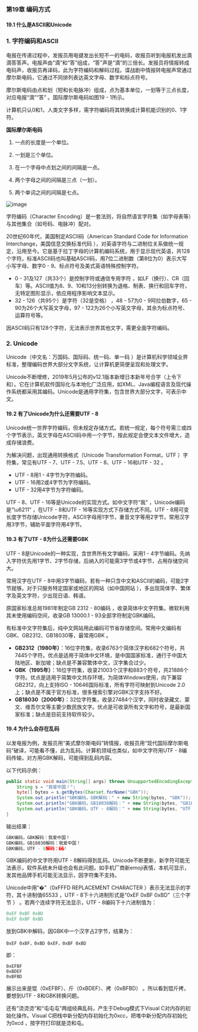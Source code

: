 ### 第19章 编码方式
#### 19.1 什么是ASCII和Unicode
### 1. 字符编码和ASCII
电报在传递过程中，发报员用电键发出长短不一的电码，收报员听到电报机发出滴滴答答声。电报声由“滴”和“答”组成，“答”声是“滴”的三倍长。发报员将情报转成电码声，收报员再译码，此为字符编码和解码过程。谍战剧中情报转电报声常通过摩尔斯电码，它通过不同排列表达英文字母、数字和标点符号。

摩尔斯电码由点和划（短和长电脉冲）组成，点为基本单位，一划等于三点长度，对应电报“滴”“答” 。国际摩尔斯电码如图19 - 1所示。

计算机只认0和1，人类文字多样，需字符编码将其转换成计算机能识别的0、1字符。

**国际摩尔斯电码**

1. 一点的长度是一个单位。

2. 一划是三个单位。

3. 在一个字母中点划之间的间隔是一点。

4. 两个字母之间的间隔是三点（一划）。

5. 两个单词之间的间隔是七点。

![image](https://github.com/user-attachments/assets/eb15b750-f74f-4f5e-822d-a88b483ff394)


字符编码（Character Encoding）是一套法则，将自然语言字符集（如字母表等）与其他集合（如号码、电脉冲）配对。

20世纪60年代，美国制定ASCII码（American Standard Code for Information Interchange，美国信息交换标准代码 ），对英语字符与二进制位关系做统一规定，沿用至今。它是基于拉丁字母的计算机编码系统，用于显示现代英语，共128个字符。标准ASCII码也叫基础ASCII码，用7位二进制数（第8位为0）表示大写小写字母、数字0 - 9、标点符号及美式英语特殊控制字符。
 - 0 - 31及127（共33个）是控制字符或通信专用字符 ，如LF（换行）、CR（回车）等。ASCII值为8、9、10和13分别转换为退格、制表、换行和回车字符，无特定图形显示，依应用程序影响文本显示。
 - 32 - 126（共95个）是字符（32是空格） ，48 - 57为0 - 9阿拉伯数字，65 - 90为26个大写英文字母，97 - 122为26个小写英文字母，其余为标点符号、运算符号等。

因ASCII码只有128个字符，无法表示世界其他文字，需更全面字符编码。

### 2. Unicode
Unicode（中文名：万国码、国际码、统一码、单一码 ）是计算机科学领域业界标准，整理编码世界大部分文字系统，让计算机更简便呈现和处理文字。

Unicode不断增修，2019年5月公布的v12.1版本新增日本新年号合字（上令下和）。它在计算机软件国际化与本地化广泛应用，如XML、Java编程语言及现代操作系统都采用其编码。Unicode是通用字符集，包含世界大部分文字，可表示中文。

#### 19.2 有了Unicode为什么还需要UTF - 8
Unicode统一世界字符编码，但未规定存储方式。若统一规定，每个符号需三或四个字节表示，英文字母在ASCII码中用一个字节，按此规定会使文本文件增大，造成存储浪费。

为解决问题，出现通用转换格式（Unicode Transformation Format，UTF ）字符集，常见有UTF - 7、UTF - 7.5、UTF - 8、UTF - 16和UTF - 32 。
 - UTF - 8用1 - 4字节为字符编码。
 - UTF - 16用2或4字节为字符编码。 
 - UTF - 32用4字节为字符编码。

UTF - 8、UTF - 16等是Unicode的实现方式。如中文字符“我” ，Unicode编码是“\u6211” ，在UTF - 8和UTF - 16等实现方式下存储方式不同。UTF - 8用可变长度字节存储Unicode字符，ASCII字母用1字节，重音文字等用2字节，常用汉字用3字节，辅助平面字符用4字节。

#### 19.3 有了UTF - 8为什么还需要GBK
UTF - 8是Unicode的一种实现，含世界所有文字编码，采用1 - 4字节编码。先纳入字符优先用1字节、2字节存储，后纳入的可能需3字节或4字节，占用存储空间大。

常用汉字在UTF - 8中用3字节编码，若有一种只含中文和ASCII的编码，可能2字节就够。对于只服务特定国家或地区的网站（如中国网站 ），多出现简体字、繁体字及英文字符，少出现日语、韩语。

原国家标准总局1981年制定GB 2312 - 80编码 ，收录简体中文字符集。微软利用其未使用编码空间，收录GB 13000.1 - 93全部字符制定GBK编码。

有标准中文字符集后，纯中文网站用此编码可节省存储空间。常用中文编码有GBK、GB2312、GB18030等，最常用GBK 。
 - **GB2312（1980年）**：16位字符集，收录6763个简体汉字和682个符号，共7445个字符。优点是适用于简体中文环境，是中国国家标准，通行于中国大陆地区、新加坡；缺点是不兼容繁体中文，汉字集合过少。
 - **GBK（1995年）**：16位字符集，收录21003个汉字和883个符号，共21886个字符。优点是适用于简繁中文共存环境，为简体Windows使用，向下兼容GB2312，向上支持ISO - 10646国际标准，所有字符可映射到Unicode 2.0上；缺点是不属于官方标准，很多搜索引擎对GBK汉字支持不好。 
 - **GB18030（2000年）**：32位字符集，收录27484个汉字，同时收录藏文、蒙文、维吾尔文等主要少数民族文字。优点是可收录所有文字和符号，是最新国家标准；缺点是目前支持软件较少。

#### 19.4 为什么会存在乱码
以发电报为例，发报员用“美式摩尔斯电码”转情报，收报员用“现代国际摩尔斯电码”破译，可能看不懂，此为乱码。计算机领域也类似，如中文字符用UTF - 8编码传输，对方用GBK解码，可能得到乱码内容。

以下代码示例：
```java
public static void main(String[] args) throws UnsupportedEncodingException {
    String s = "我爱中国！";
    byte[] bytes = s.getBytes(Charset.forName("GBK"));
    System.out.println("GBK编码，GBK解码：" + new String(bytes, "GBK"));
    System.out.println("GBK编码，GB18030解码：" + new String(bytes, "GB18030"));
    System.out.println("GBK编码，UTF - 8解码：" + new String(bytes, "UTF - 8"));
}
```
输出结果：

```js
GBK编码，GBK解码：我爱中国！
GBK编码，GB18030解码：我爱中国！
GBK编码，UTF - 8解码：��!
```

GBK编码的中文字符用UTF - 8解码得到乱码。Unicode不断更新，新字符可能无法表示，软件系统未升级也会有此问题。如手机厂商新emoji表情，本机可显示，发其他品牌手机可能无法显示，因字符集不支持。


Unicode中用“�”（0xFFFD REPLACEMENT CHARACTER ）表示无法显示的字符，其十进制值65533 ，UTF - 8下十六进制形式是“0xEF 0xBF 0xBD”（三个字节 ） 。若两个连续字符无法显示，UTF - 8编码下十六进制值为：

```js
0xEF 0xBF 0xBD
0xEF 0xBF 0xBD
```

放到GBK中解码，因GBK中一个汉字占2字节，结果为：
```
0xEF 0xBF，0xBD 0xEF，0xBF 0xBD
```

即：
```
0xEFBF
0xBDEF
0xBFBD
```

展示出来是锟（0xEFBF）、斤（0xBDEF）、拷（0xBFBD） 。所以看到锟斤拷，要想到UTF - 8和GBK转换问题。

还有“烫烫烫”和“屯屯屯”两组经典乱码，产生于Debug模式下Visual C对内存的初始化操作。Visual C把栈中新分配内存初始化为0xcc，把堆中新分配内存初始化为0xcd ，按字符打印就是烫和屯。 
